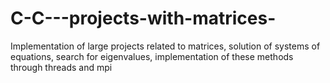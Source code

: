 # C-C---projects-with-matrices-
Implementation of large projects related to matrices, solution of systems of equations, search for eigenvalues, implementation of these methods through threads and mpi 
